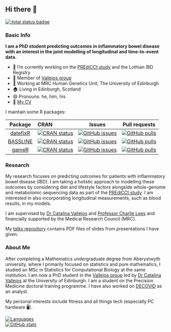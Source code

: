 ## Hi there 👋

[![:total status badge](https://nathansam.r-universe.dev/badges/:total)](https://nathansam.r-universe.dev)

### Basic Info 

**I am a PhD student predicting outcomes in inflammatory bowel disease with an interest in the joint modelling of longitudinal and time-to-event data.**


- 🔭 I’m currently working on the [PREdiCCt study](https://www.predicct.co.uk) and the Lothian IBD Registry
- :balloon: Member of [Vallejos group](https://vallejosgroup.github.io/)
- :office: Working at MRC Human Genetics Unit, The University of Edinburgh
- :house: Living in Edinburgh, Scotland
- 😄 Pronouns: he, him, his
- :page_facing_up: [My CV](./My_CV.pdf)

I maintain some R packages:

| Package | CRAN | Issues | Pull requests |
|:-------:|:-----|:------:|:-------------:|
| [datefixR](https://github.com/nathansam/datefixR) | [![CRAN status](https://www.r-pkg.org/badges/version/datefixR)](https://CRAN.R-project.org/package=datefixR) | [![GitHub issues](https://img.shields.io/github/issues/nathansam/datefixR)](https://github.com/nathansam/datefixR/issues) | [![GitHub pulls](https://img.shields.io/github/issues-pr/nathansam/datefixR)](https://github.com/nathansam/datfixR/pulls)|
| [BASSLINE](https://github.com/nathansam/BASSLINE) | [![CRAN status](https://www.r-pkg.org/badges/version/BASSLINE)](https://CRAN.R-project.org/package=BASSLINE) |  [![GitHub issues](https://img.shields.io/github/issues/nathansam/BASSLINE)](https://github.com/nathansam/BASSLINE/issues) | [![GitHub pulls](https://img.shields.io/github/issues-pr/nathansam/BASSLINE)](https://github.com/nathansam/BASSLINE/pulls)|
| [gameR](https://github.com/nathansam/gameR) | [![CRAN status](https://www.r-pkg.org/badges/version/gameR)](https://CRAN.R-project.org/package=gameR) |  [![GitHub issues](https://img.shields.io/github/issues/nathansam/gameR)](https://github.com/nathansam/gameR/issues) | [![GitHub pulls](https://img.shields.io/github/issues-pr/nathansam/gameR)](https://github.com/nathansam/gameR/pulls)|

### Research

My research focuses on predicting outcomes for patients with inflammatory bowel disease (IBD). I am taking a holistic approach to modelling these outcomes by considering diet and lifestyle factors alongside whole-genome and metabolomic sequencing data as part of the [PREdiCCt study](https://www.predicct.co.uk). I am interested in also incorporating longitudinal measurements, such as blood results, in my models. 

I am supervised by [Dr Catalina Vallejos](https://github.com/catavallejos) and [Professor Charlie Lees](https://charlielees.com) and financially supported by the Medical Research Council (MRC). 

My [talks repository](https://github.com/nathansam/talks) contains PDF files of slides from presentations I have given.

### About Me

After completing a Mathematics undergraduate degree from Aberystwyth university, where I primarily focused on statistics and pure mathematics, I studied an MSc in Statistics for Computational Biology at the same institution. I am now a PhD student in the [Vallejos group](https://vallejosgroup.github.io/) led by [Dr Catalina Vallejos](https://github.com/catavallejos) at the University of Edinburgh. I am a student on the Precision Medicine doctoral training programme. I have also worked on [DECOVID](https://www.decovid.org) as an analyst.

My personal interests include fitness and all things tech (especially PC hardware :desktop_computer:).

  [![Languages](https://github-readme-stats.vercel.app/api/top-langs?username=nathansam&layout=compact&hide=tex,html,groovy&theme=synthwave)](https://github.com/anuraghazra/github-readme-stats)
   <br>
    [![GitHub stats](https://github-readme-stats.vercel.app/api?username=nathansam&count_private=true&show_icons=true&theme=synthwave)](https://github.com/anuraghazra/github-readme-stats)


 
 

